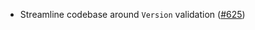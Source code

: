 - Streamline codebase around `Version` validation
([#625](https://github.com/cosmos/ibc-rs/issues/625))
